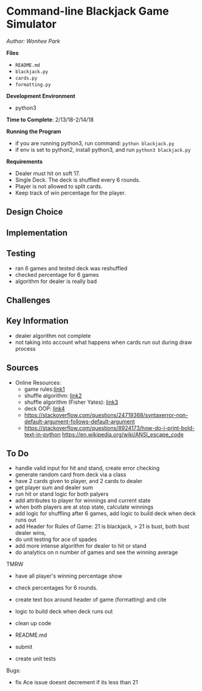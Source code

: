 # Command-line Blackjack Game Simulator

*Author: Wonhee Park*

**Files**
* ```README.md```
* ```blackjack.py```
* ```cards.py```
* ```formatting.py```

**Development Environment**
* python3

**Time to Complete**: 2/13/18-2/14/18

**Running the Program**
* if you are running python3, run command: ```python blackjack.py``` 
* if env is set to python2, install python3, and run ```python3 blackjack.py```

**Requirements**
* Dealer must hit on soft 17.
* Single Deck. The deck is shuffled every 6 rounds.
* Player is not allowed to split cards.
* Keep track of win percentage for the player.

## Design Choice


## Implementation


## Testing
* ran 6 games and tested deck was reshuffled
* checked percentage for 6 games
* algorithm for dealer is really bad 

## Challenges


## Key Information
- dealer algorithm not complete
- not taking into account what happens when cards run out during draw process

## Sources
* Online Resources:
	* game rules:[link1](http://www.blackjackinfo.com/blackjack-rules.php)
	* shuffle algorithm: [link2](https://www.programiz.com/python-programming/examples/shuffle-card)
	* shuffle algorithm (Fisher Yates): [link3](http://code.activestate.com/recipes/360461-fisher-yates-shuffle/)
	* deck OOP: [link4](https://www.youtube.com/watch?v=t8YkjDH86Y4)
	* https://stackoverflow.com/questions/24719368/syntaxerror-non-default-argument-follows-default-argument
	* https://stackoverflow.com/questions/8924173/how-do-i-print-bold-text-in-python
	https://en.wikipedia.org/wiki/ANSI_escape_code


## To Do
* handle valid input for hit and stand, create error checking
* generate random card from deck via a class
* have 2 cards given to player, and 2 cards to dealer
* get player sum and dealer sum 
* run hit or stand logic for both palyers
* add attributes to player for winnings and current state
* when both players are at stop state, calculate winnings
* add logic for shuffling after 6 games, add logic to build deck when deck runs out
* add Header for Rules of Game: 21 is blackjack, > 21 is bust, both bust dealer wins, 
* do unit testing for ace of spades 
* add more intense algorithm for dealer to hit or stand
* do analytics on n number of games and see the winning average 

TMRW
- have all player's winning percentage show
- check percentages for 6 rounds. 
- create text box around header of game (formatting) and cite 
- logic to build deck when deck runs out
- clean up code 
- README.md 
- submit

- create unit tests

Bugs:
- fix Ace issue doesnt decrement if its less than 21
